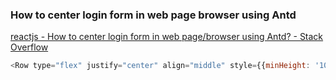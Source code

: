 ###  How to center login form in web page browser using Antd


[reactjs - How to center login form in web page/browser using Antd? - Stack Overflow](https://stackoverflow.com/questions/53947114/how-to-center-login-form-in-web-page-browser-using-antd "reactjs - How to center login form in web page/browser using Antd? - Stack Overflow")


 

```js
<Row type="flex" justify="center" align="middle" style={{minHeight: '100vh'}}>

```

